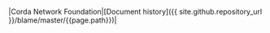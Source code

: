|Corda Network Foundation|[Document history]({{ site.github.repository_url }}/blame/master/{{page.path}})|

